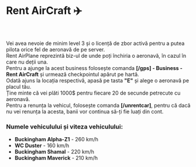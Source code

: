 <h1>Rent AirCraft ✈️</h1><br><br>
Vei avea nevoie de minim level 3 și o licență de zbor activă pentru a putea pilota orice fel de aeronavă de pe server.<br>
Rent AirPlane reprezintă biz-ul de unde poți închiria o aeronavă, în cazul în care nu deții una.<br>
Pentru a ajunge la acest business folosește comanda <strong>[/gps] - Business - Rent AirCraft</strong> și urmează checkpointul apărut pe hartă.<br>
Odată ajuns la locația respectivă, apasă pe tasta <strong>"E"</strong> și alege o aeronavă pe placul tău.<br>
Ține minte că vei plăti 1000$ pentru fiecare 20 de secunde petrecute cu aeronavă.<br>
Pentru a renunța la vehicul, folosește comanda <strong>[/unrentcar]</strong>, pentru că dacă nu vei renunța la acesta, banii vor continua să-ți fie luați din cont.<br>

<h3>Numele vehiculului și viteza vehiculului:</h3>
<ul>
    <li><strong>Buckingham Alpha-Z1</strong> - 260 km/h</li>
    <li><strong>WC Duster</strong> - 160 km/h</li>
    <li><strong>Buckingham Shamal</strong> - 220 km/h</li>
    <li><strong>Buckingham Maverick</strong> - 210 km/h</li>
</ul>
